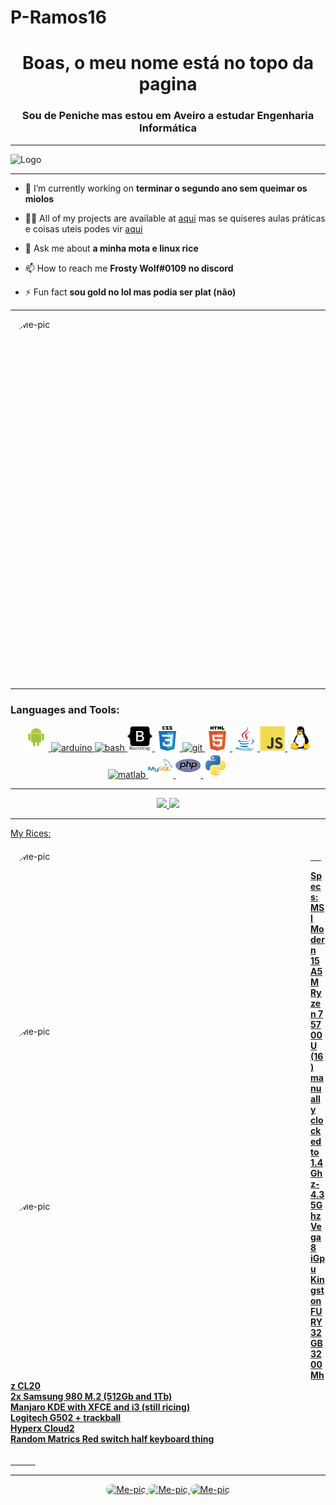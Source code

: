 # P-Ramos16

<h1 align="center">Boas, o meu nome está no topo da pagina</h1>
<h3 align="center">Sou de Peniche mas estou em Aveiro a estudar Engenharia Informática</h3>

---

![Logo](https://i.imgur.com/hvZODXy.png)

---


<!--<p align="left"> <a href="https://github.com/ryo-ma/github-profile-trophy"><img src="https://github-profile-trophy.vercel.app/?username=p-ramos16" alt="p-ramos16" /></a> </p>-->

- 🔭 I’m currently working on **terminar o segundo ano sem queimar os miolos**

- 👨‍💻 All of my projects are available at [aqui](https://github.com/P-Ramos16/Projetos_Univ) mas se quiseres aulas práticas e coisas uteis podes vir [aqui](https://github.com/P-Ramos16/Univ)

- 💬 Ask me about **a minha mota e linux rice**

- 📫 How to reach me **Frosty Wolf#0109 no discord**

- ⚡ Fun fact **sou gold no lol mas podia ser plat (não)**

---


<div style="display: inline_block">
  <p>
  <img align="left" alt="Me-pic" height="560" width="960" style="border-radius:50px;" src="https://i.imgur.com/1NZXjoi.jpg">
  </p>
</div>

<p>&nbsp;&nbsp;&nbsp;&nbsp;&nbsp;&nbsp;&nbsp;&nbsp;&nbsp;&nbsp;</p>

---

<h3 align="left">Languages and Tools:</h3>
<p align="middle"> <a href="https://developer.android.com" target="_blank" rel="noreferrer"> <img src="https://raw.githubusercontent.com/devicons/devicon/master/icons/android/android-original-wordmark.svg" alt="android" width="40" height="40"/> </a> <a href="https://www.arduino.cc/" target="_blank" rel="noreferrer"> <img src="https://cdn.worldvectorlogo.com/logos/arduino-1.svg" alt="arduino" width="40" height="40"/> </a> <a href="https://www.gnu.org/software/bash/" target="_blank" rel="noreferrer"> <img src="https://www.vectorlogo.zone/logos/gnu_bash/gnu_bash-icon.svg" alt="bash" width="40" height="40"/> </a> <a href="https://getbootstrap.com" target="_blank" rel="noreferrer"> <img src="https://raw.githubusercontent.com/devicons/devicon/master/icons/bootstrap/bootstrap-plain-wordmark.svg" alt="bootstrap" width="40" height="40"/> </a> <a href="https://www.w3schools.com/css/" target="_blank" rel="noreferrer"> <img src="https://raw.githubusercontent.com/devicons/devicon/master/icons/css3/css3-original-wordmark.svg" alt="css3" width="40" height="40"/> </a> <a href="https://git-scm.com/" target="_blank" rel="noreferrer"> <img src="https://www.vectorlogo.zone/logos/git-scm/git-scm-icon.svg" alt="git" width="40" height="40"/> </a> <a href="https://www.w3.org/html/" target="_blank" rel="noreferrer"> <img src="https://raw.githubusercontent.com/devicons/devicon/master/icons/html5/html5-original-wordmark.svg" alt="html5" width="40" height="40"/> </a> <a href="https://www.java.com" target="_blank" rel="noreferrer"> <img src="https://raw.githubusercontent.com/devicons/devicon/master/icons/java/java-original.svg" alt="java" width="40" height="40"/> </a> <a href="https://developer.mozilla.org/en-US/docs/Web/JavaScript" target="_blank" rel="noreferrer"> <img src="https://raw.githubusercontent.com/devicons/devicon/master/icons/javascript/javascript-original.svg" alt="javascript" width="40" height="40"/> </a> <a href="https://www.linux.org/" target="_blank" rel="noreferrer"> <img src="https://raw.githubusercontent.com/devicons/devicon/master/icons/linux/linux-original.svg" alt="linux" width="40" height="40"/> </a> <a href="https://www.mathworks.com/" target="_blank" rel="noreferrer"> <img src="https://upload.wikimedia.org/wikipedia/commons/2/21/Matlab_Logo.png" alt="matlab" width="40" height="40"/> </a> <a href="https://www.mysql.com/" target="_blank" rel="noreferrer"> <img src="https://raw.githubusercontent.com/devicons/devicon/master/icons/mysql/mysql-original-wordmark.svg" alt="mysql" width="40" height="40"/> </a> <a href="https://www.php.net" target="_blank" rel="noreferrer"> <img src="https://raw.githubusercontent.com/devicons/devicon/master/icons/php/php-original.svg" alt="php" width="40" height="40"/> </a>  <a href="https://www.python.org" target="_blank" rel="noreferrer"> <img src="https://raw.githubusercontent.com/devicons/devicon/master/icons/python/python-original.svg" alt="python" width="40" height="40"/> </a> </p>

---

<div align="center">
  <a href="https://github.com/P-Ramos16/P-Ramos16">
  <img height="160" src="https://github-readme-stats.vercel.app/api?username=P-Ramos16&show_icons=true&theme=react&include_all_commits=true&count_private=true&bg_color=90,1b4571,46bded"/>
  <img height="160" src="https://github-readme-stats.vercel.app/api/top-langs/?username=P-Ramos16&layout=compact&langs_count=9&theme=react&bg_color=90,1b4571,46bded"/>
</div>

---

My Rices:
<div style="display: inline_block">
  <p>
  <img align="left" alt="Me-pic" height="280" width="480" style="border-radius:50px;" src="https://i.imgur.com/XwvvYhD.png">
  </p>
  <p>
  <img align="left" alt="Me-pic" height="280" width="480" style="border-radius:50px;" src="https://i.imgur.com/uLjHVd2.png">
  </p>
  <p>
  <img align="left" alt="Me-pic" height="280" width="480" style="border-radius:50px;" src="https://i.imgur.com/fIn7QPJ.png">
  </p>
  <p>
    <h4 height="280" width="480">
    <p>&nbsp;&nbsp;&nbsp;&nbsp;&nbsp;</p>
    Specs:<br>
      MSI Modern 15 A5M <br>
      Ryzen 7 5700U (16) manually clocked to 1.4Ghz-4.35Ghz<br>
      Vega 8 iGpu<br>
      Kingston FURY 32GB 3200Mhz CL20<br>
      2x Samsung 980 M.2 (512Gb and 1Tb)<br>
      Manjaro KDE with XFCE and i3 (still ricing)<br>
      Logitech G502 + trackball<br>
      Hyperx Cloud2<br>
      Random Matrics Red switch half keyboard thing<br>
     </h4>
  </p>
</div>

<p>&nbsp;&nbsp;&nbsp;&nbsp;&nbsp;&nbsp;&nbsp;&nbsp;&nbsp;&nbsp;</p>

---
  
  <div align="center">
    <img alt="Me-pic" height="160" width="250" style="border-radius:50px;position:relative;" src="https://i.imgur.com/ULM7WrX.png">
      <img alt="Me-pic" height="160" width="250" style="border-radius:50px;position:relative;" src="https://i.imgur.com/FaFd7FQ.png">
    <img alt="Me-pic" height="160" width="250" style="border-radius:50px;position:relative;" src="https://i.imgur.com/bkbK5AK.jpg">
 <!--   <img align="left" alt="Me-pic" height="150" width="250" style="border-radius:50px;" src="https://i.imgur.com/cgwwfIy.jpg">-->
  </div>
  

